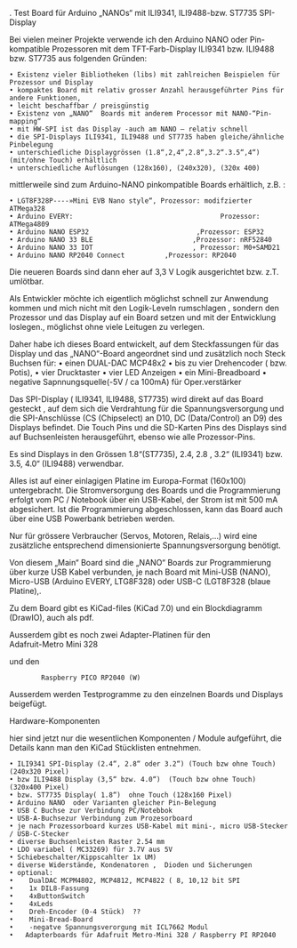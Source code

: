 .
    Test Board für Arduino „NANOs“ mit ILI9341, ILI9488-bzw. ST7735 SPI-Display

Bei vielen meiner Projekte  verwende ich den Arduino NANO oder Pin-kompatible Prozessoren mit dem TFT-Farb-Display ILI9341 bzw. ILI9488 bzw. ST7735 aus folgenden Gründen:
  
    • Existenz vieler Bibliotheken (libs) mit zahlreichen Beispielen für Prozessor und Display
    • kompaktes Board mit relativ grosser Anzahl herausgeführter Pins für andere Funktionen,
    • leicht beschaffbar / preisgünstig
    • Existenz von „NANO“  Boards mit anderem Processor mit NANO-“Pin-mapping“
    • mit HW-SPI ist das Display -auch am NANO – relativ schnell
    • die SPI-Displays ILI9341, ILI9488 und ST7735 haben gleiche/ähnliche Pinbelegung 
    • unterschiedliche Displaygrössen (1.8“,2,4“,2.8“,3.2“.3.5“,4“) (mit/ohne Touch) erhältlich
    • unterschiedliche Auflösungen (128x160), (240x320), (320x 400)

mittlerweile sind zum Arduino-NANO pinkompatible Boards erhältlich, z.B. :
  
    • LGT8F328P----»Mini EVB Nano style“, Prozessor: modifzierter ATMega328
    • Arduino EVERY:                                     Prozessor: ATMega4809
    • Arduino NANO ESP32                           ,Prozessor: ESP32
    • Arduino NANO 33 BLE                         ,Prozessor: nRF52840
    • Arduino NANO 33 IOT                         , Prozessor: M0+SAMD21
    • Arduino NANO RP2040 Connect          ,Prozessor: RP2040

Die neueren Boards sind dann eher auf 3,3 V Logik ausgerichtet bzw. z.T. umlötbar.

Als Entwickler möchte ich eigentlich möglichst schnell zur Anwendung kommen und mich nicht 
mit den Logik-Leveln rumschlagen , sondern den Prozessor und das Display auf ein
Board setzen und mit der Entwicklung loslegen., möglichst ohne viele Leitugen zu verlegen. 

Daher habe ich dieses Board entwickelt, auf dem Steckfassungen für das Display und das „NANO“-Board angeordnet sind und zusätzlich noch Steck Buchsen für:
    • einen DUAL-DAC MCP48x2
    • bis zu vier Drehencoder ( bzw. Potis),
    • vier Drucktaster
    • vier LED Anzeigen
    • ein Mini-Breadboard 
    • negative Sapnnungsquelle(-5V / ca 100mA) für Oper.verstärker

Das SPI-Display ( ILI9341, ILI9488, ST7735) wird direkt auf das Board gesteckt , auf dem sich die Verdrahtung für die Spannungsversorgung und die SPI-Anschlüsse (CS (Chipselect) an D10, DC (Data/Control) an D9)  des Displays befindet. Die Touch Pins und die SD-Karten Pins des Displays sind auf Buchsenleisten herausgeführt, ebenso wie alle Prozessor-Pins.

Es sind Displays in den Grössen 1.8“(ST7735), 2.4, 2.8 , 3.2“ (ILI9341) bzw. 3.5, 4.0“ (ILI9488) verwendbar.


Alles ist auf einer einlagigen Platine im Europa-Format (160x100) untergebracht.
Die Stromversorgung des Boards und die Programmierung erfolgt vom PC / Notebook über ein USB-Kabel, der Strom ist mit  500 mA abgesichert.
Ist die Programmierung abgeschlossen, kann das Board auch über eine USB Powerbank betrieben werden.

Nur für grössere Verbraucher (Servos, Motoren, Relais,…) wird eine zusätzliche entsprechend
dimensionierte Spannungsversorgung benötigt.

Von diesem „Main“ Board sind die „NANO“ Boards zur Programmierung über kurze USB Kabel verbunden, je nach Board mit Mini-USB (NANO), Micro-USB (Arduino EVERY, LTG8F328) oder
USB-C (LGT8F328 (blaue Platine),.

Zu dem Board gibt es KiCad-files (KiCad 7.0) und ein Blockdiagramm (DrawIO), auch als pdf.

Ausserdem gibt es noch zwei Adapter-Platinen für
den  
            Adafruit-Metro Mini 328
   
und den

            Raspberry PICO RP2040 (W) 
  Ausserdem werden Testprogramme zu den einzelnen Boards und Displays beigefügt.


   Hardware-Komponenten

hier sind jetzt nur die wesentlichen Komponenten / Module aufgeführt, die Details kann man den KiCad Stücklisten entnehmen.

    • ILI9341 SPI-Display (2.4“, 2.8“ oder 3.2“) (Touch bzw ohne Touch) (240x320 Pixel)
    • bzw ILI9488 Display (3,5“ bzw. 4.0“)  (Touch bzw ohne Touch) (320x400 Pixel)
    • bzw. ST7735 Display( 1.8“)  ohne Touch (128x160 Pixel)
    • Arduino NANO  oder Varianten gleicher Pin-Belegung 
    • USB C Buchse zur Verbindung PC/Notebbok
    • USB-A-Buchsezur Verbindung zum Prozesorboard
    • je nach Prozessorboard kurzes USB-Kabel mit mini-, micro USB-Stecker / USB-C-Stecker
    • diverse Buchsenleisten Raster 2.54 mm
    • LDO variabel ( MC33269) für 3.7V aus 5V
    • Schiebeschalter/Kippscahlter 1x UM)
    • diverse Widerstände, Kondenatoren ,  Dioden und Sicherungen
    • optional:
    •    DualDAC MCPM4802, MCP4812, MCP4822 ( 8, 10,12 bit SPI 
    •    1x DIL8-Fassung
    •    4xButtonSwitch
    •    4xLeds
    •    Dreh-Encoder (0-4 Stück)  ??
    •    Mini-Bread-Board
    •    -negatve Spannungsverorgung mit ICL7662 Modul
    •   Adapterboards für Adafruit Metro-Mini 328 / Raspberry PI RP2040





















